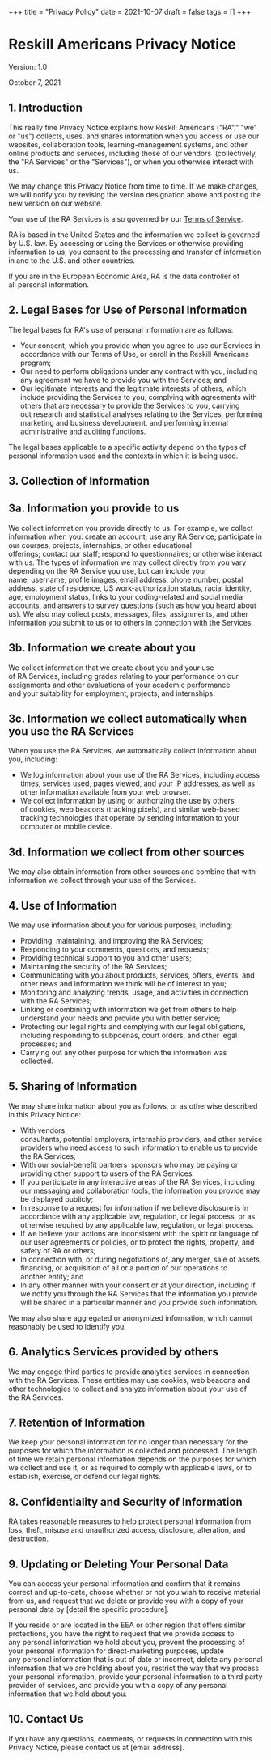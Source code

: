 +++
title = "Privacy Policy"
date = 2021-10-07
draft = false
tags = []
+++

# Reskill Americans Privacy Notice 

Version: 1.0

October 7, 2021

## 1.  Introduction 

This really fine Privacy Notice explains how Reskill Americans ("RA"," "we" or "us") collects, uses, and shares information when you access or use our websites, collaboration tools, learning-management systems, and other online products and services, including those of our vendors  (collectively, the "RA Services" or the "Services"), or when you otherwise interact with us. 

We may change this Privacy Notice from time to time. If we make changes, we will notify you by revising the version designation above and posting the new version on our website. 

Your use of the RA Services is also governed by our [Terms of Service](/terms-of-service).

RA is based in the United States and the information we collect is governed by U.S. law. By accessing or using the Services or otherwise providing information to us, you consent to the processing and transfer of information in and to the U.S. and other countries. 

If you are in the European Economic Area, RA is the data controller of all personal information. 

## 2.  Legal Bases for Use of Personal Information 

The legal bases for RA's use of personal information are as follows: 

-   Your consent, which you provide when you agree to use our Services in accordance with our Terms of Use, or enroll in the Reskill Americans program; 
-   Our need to perform obligations under any contract with you, including any agreement we have to provide you with the Services; and 
-   Our legitimate interests and the legitimate interests of others, which include providing the Services to you, complying with agreements with others that are necessary to provide the Services to you, carrying out research and statistical analyses relating to the Services, performing marketing and business development, and performing internal administrative and auditing functions. 

The legal bases applicable to a specific activity depend on the types of personal information used and the contexts in which it is being used. 

## 3.  Collection of Information 

## 3a.  Information you provide to us 

We collect information you provide directly to us. For example, we collect information when you: create an account; use any RA Service; participate in our courses, projects, internships, or other educational offerings; contact our staff; respond to questionnaires; or otherwise interact with us. The types of information we may collect directly from you vary depending on the RA Service you use, but can include your name, username, profile images, email address, phone number, postal address, state of residence, US work-authorization status, racial identity, age, employment status, links to your coding-related and social media accounts, and answers to survey questions (such as how you heard about us). We also may collect posts, messages, files, assignments, and other information you submit to us or to others in connection with the Services. 

## 3b.  Information we create about you 

We collect information that we create about you and your use of RA Services, including grades relating to your performance on our assignments and other evaluations of your academic performance and your suitability for employment, projects, and internships. 

## 3c.  Information we collect automatically when you use the RA Services 

When you use the RA Services, we automatically collect information about you, including: 

-   We log information about your use of the RA Services, including access times, services used, pages viewed, and your IP addresses, as well as other information available from your web browser. 
-   We collect information by using or authorizing the use by others of cookies, web beacons (tracking pixels), and similar web-based tracking technologies that operate by sending information to your computer or mobile device.  

## 3d.  Information we collect from other sources 

We may also obtain information from other sources and combine that with information we collect through your use of the Services. 

## 4.  Use of Information 

We may use information about you for various purposes, including: 

-   Providing, maintaining, and improving the RA Services; 
-   Responding to your comments, questions, and requests; 
-   Providing technical support to you and other users; 
-   Maintaining the security of the RA Services; 
-   Communicating with you about products, services, offers, events, and other news and information we think will be of interest to you; 
-   Monitoring and analyzing trends, usage, and activities in connection with the RA Services; 
-   Linking or combining with information we get from others to help understand your needs and provide you with better service; 
-   Protecting our legal rights and complying with our legal obligations, including responding to subpoenas, court orders, and other legal processes; and 
-   Carrying out any other purpose for which the information was collected. 

## 5.  Sharing of Information 

We may share information about you as follows, or as otherwise described in this Privacy Notice: 

-   With vendors, consultants, potential employers, internship providers, and other service providers who need access to such information to enable us to provide the RA Services; 
-   With our social-benefit partners  sponsors who may be paying or providing other support to users of the RA Services; 
-   If you participate in any interactive areas of the RA Services, including our messaging and collaboration tools, the information you provide may be displayed publicly; 
-   In response to a request for information if we believe disclosure is in accordance with any applicable law, regulation, or legal process, or as otherwise required by any applicable law, regulation, or legal process. 
-   If we believe your actions are inconsistent with the spirit or language of our user agreements or policies, or to protect the rights, property, and safety of RA or others; 
-   In connection with, or during negotiations of, any merger, sale of assets, financing, or acquisition of all or a portion of our operations to another entity; and 
-   In any other manner with your consent or at your direction, including if we notify you through the RA Services that the information you provide will be shared in a particular manner and you provide such information. 

We may also share aggregated or anonymized information, which cannot reasonably be used to identify you. 

## 6.  Analytics Services provided by others 

We may engage third parties to provide analytics services in connection with the RA Services. These entities may use cookies, web beacons and other technologies to collect and analyze information about your use of the RA Services. 

## 7.  Retention of Information 

We keep your personal information for no longer than necessary for the purposes for which the information is collected and processed. The length of time we retain personal information depends on the purposes for which we collect and use it, or as required to comply with applicable laws, or to establish, exercise, or defend our legal rights. 

## 8.  Confidentiality and Security of Information 

RA takes reasonable measures to help protect personal information from loss, theft, misuse and unauthorized access, disclosure, alteration, and destruction.  

## 9.  Updating or Deleting Your Personal Data 

You can access your personal information and confirm that it remains correct and up-to-date, choose whether or not you wish to receive material from us, and request that we delete or provide you with a copy of your personal data by [detail the specific procedure]. 

If you reside or are located in the EEA or other region that offers similar protections, you have the right to request that we provide access to any personal information we hold about you, prevent the processing of your personal information for direct-marketing purposes, update any personal information that is out of date or incorrect, delete any personal information that we are holding about you, restrict the way that we process your personal information, provide your personal information to a third party provider of services, and provide you with a copy of any personal information that we hold about you.  

## 10.  Contact Us 

If you have any questions, comments, or requests in connection with this Privacy Notice, please contact us at [email address].
